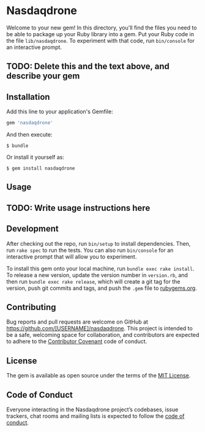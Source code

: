 # Nasdaqdrone

Welcome to your new gem! In this directory, you'll find the files you need to be able to package up your Ruby library into a gem. Put your Ruby code in the file `lib/nasdaqdrone`. To experiment with that code, run `bin/console` for an interactive prompt.

## TODO: Delete this and the text above, and describe your gem

## Installation

Add this line to your application's Gemfile:

```ruby
gem 'nasdaqdrone'
```

And then execute:

    $ bundle

Or install it yourself as:

    $ gem install nasdaqdrone

## Usage

## TODO: Write usage instructions here

## Development

After checking out the repo, run `bin/setup` to install dependencies. Then, run `rake spec` to run the tests. You can also run `bin/console` for an interactive prompt that will allow you to experiment.

To install this gem onto your local machine, run `bundle exec rake install`. To release a new version, update the version number in `version.rb`, and then run `bundle exec rake release`, which will create a git tag for the version, push git commits and tags, and push the `.gem` file to [rubygems.org](https://rubygems.org).

## Contributing

Bug reports and pull requests are welcome on GitHub at https://github.com/[USERNAME]/nasdaqdrone. This project is intended to be a safe, welcoming space for collaboration, and contributors are expected to adhere to the [Contributor Covenant](http://contributor-covenant.org) code of conduct.

## License

The gem is available as open source under the terms of the [MIT License](https://opensource.org/licenses/MIT).

## Code of Conduct

Everyone interacting in the Nasdaqdrone project’s codebases, issue trackers, chat rooms and mailing lists is expected to follow the [code of conduct](https://github.com/[USERNAME]/nasdaqdrone/blob/master/CODE_OF_CONDUCT.md).
